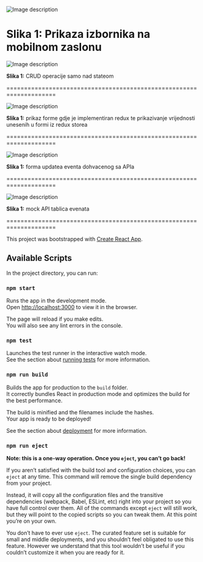 
![Image description](https://i.imgur.com/k4Zjn1H.png)

**Slika 1:** Prikaza izbornika na mobilnom zaslonu
====================================================================


![Image description](https://i.imgur.com/8gZRpO2.png)

**Slika 1:** CRUD operacije samo nad stateom

====================================================================


![Image description](https://i.imgur.com/8Q2A2n5.png)

**Slika 1:** prikaz forme gdje je implementiran redux te prikazivanje vrijednosti unesenih u formi iz redux storea

====================================================================


![Image description](https://i.imgur.com/Y8AtCVI.png)

**Slika 1:** forma updatea eventa dohvacenog sa APIa


====================================================================

![Image description](https://i.imgur.com/7ZRkVJS.png)

**Slika 1:** mock API tablica evenata

====================================================================











This project was bootstrapped with [Create React App](https://github.com/facebook/create-react-app).

## Available Scripts

In the project directory, you can run:

### `npm start`

Runs the app in the development mode.<br />
Open [http://localhost:3000](http://localhost:3000) to view it in the browser.

The page will reload if you make edits.<br />
You will also see any lint errors in the console.

### `npm test`

Launches the test runner in the interactive watch mode.<br />
See the section about [running tests](https://facebook.github.io/create-react-app/docs/running-tests) for more information.

### `npm run build`

Builds the app for production to the `build` folder.<br />
It correctly bundles React in production mode and optimizes the build for the best performance.

The build is minified and the filenames include the hashes.<br />
Your app is ready to be deployed!

See the section about [deployment](https://facebook.github.io/create-react-app/docs/deployment) for more information.

### `npm run eject`

**Note: this is a one-way operation. Once you `eject`, you can’t go back!**

If you aren’t satisfied with the build tool and configuration choices, you can `eject` at any time. This command will remove the single build dependency from your project.

Instead, it will copy all the configuration files and the transitive dependencies (webpack, Babel, ESLint, etc) right into your project so you have full control over them. All of the commands except `eject` will still work, but they will point to the copied scripts so you can tweak them. At this point you’re on your own.

You don’t have to ever use `eject`. The curated feature set is suitable for small and middle deployments, and you shouldn’t feel obligated to use this feature. However we understand that this tool wouldn’t be useful if you couldn’t customize it when you are ready for it.
